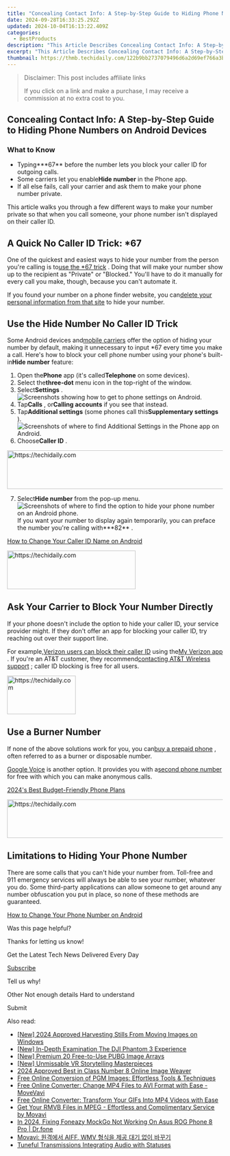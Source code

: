 ```yaml
---
title: "Concealing Contact Info: A Step-by-Step Guide to Hiding Phone Numbers on Android Devices"
date: 2024-09-28T16:33:25.292Z
updated: 2024-10-04T16:13:22.409Z
categories:
  - BestProducts
description: "This Article Describes Concealing Contact Info: A Step-by-Step Guide to Hiding Phone Numbers on Android Devices"
excerpt: "This Article Describes Concealing Contact Info: A Step-by-Step Guide to Hiding Phone Numbers on Android Devices"
thumbnail: https://thmb.techidaily.com/122b9bb2737079496d6a2d69ef766a3b3b8a091bd4f5906c27990e96a64caabf.jpg
---
```


>  Disclaimer: This post includes affiliate links
>
>  If you click on a link and make a purchase, I may receive a commission at no extra cost to you.
>

## Concealing Contact Info: A Step-by-Step Guide to Hiding Phone Numbers on Android Devices
### What to Know

* Typing**\*67** before the number lets you block your caller ID for outgoing calls.
* Some carriers let you enable**Hide number** in the Phone app.
* If all else fails, call your carrier and ask them to make your phone number private.

 This article walks you through a few different ways to make your number private so that when you call someone, your phone number isn't displayed on their caller ID.

## A Quick No Caller ID Trick: \*67

 One of the quickest and easiest ways to hide your number from the person you're calling is to[use the *67 trick](https://www.lifewire.com/hide-your-number-with-star-67-4154833) . Doing that will make your number show up to the recipient as "Private" or "Blocked." You'll have to do it manually for every call you make, though, because you can't automate it.

 If you found your number on a phone finder website, you can[delete your personal information from that site](https://www.lifewire.com/remove-personal-information-from-internet-3482691) to hide your number.

## Use the Hide Number No Caller ID Trick

 Some Android devices and[mobile carriers](https://www.lifewire.com/what-is-a-mobile-carrier-2373339) offer the option of hiding your number by default, making it unnecessary to input \*67 every time you make a call. Here's how to block your cell phone number using your phone's built-in**Hide number** feature:

1. Open the**Phone** app (it's called**Telephone** on some devices).
2. Select the**three-dot** menu icon in the top-right of the window.
3. Select**Settings** .  
![Screenshots showing how to get to phone settings on Android.](https://www.lifewire.com/thmb/SkwcOjkmHcRhbXbCZnh9UFGDnzs=/1500x0/filters:no_upscale():max_bytes(150000):strip_icc():format(webp)/Hide_Num_Android_01-911071f6da594776a45ea7125da4e100.jpg)
4. Tap**Calls** , or**Calling accounts** if you see that instead.
5. Tap**Additional settings** (some phones call this**Supplementary settings** ).  
![Screenshots of where to find Additional Settings in the Phone app on Android.](https://www.lifewire.com/thmb/Tb-qVm1PX5FCJEs2Ppj_iAG1TbM=/1500x0/filters:no_upscale():max_bytes(150000):strip_icc():format(webp)/Hide_Num_Android_02-434dc4f89aa9434794f5dc6310d0608d.jpg)
6. Choose**Caller ID** .

<!-- affiliate ads begin -->
<a href="https://ephamedtechinc.pxf.io/c/5597632/2123509/26400" target="_top" id="2123509">
  <img src="//a.impactradius-go.com/display-ad/26400-2123509" border="0" alt="https://techidaily.com" width="728" height="90"/>
</a>
<img height="0" width="0" src="https://ephamedtechinc.pxf.io/i/5597632/2123509/26400" style="position:absolute;visibility:hidden;" border="0" />
<!-- affiliate ads end -->

7. Select**Hide number** from the pop-up menu.  
![Screenshots of where to find the option to hide your phone number on an Android phone.](https://www.lifewire.com/thmb/tJ_qKkeBCEDaav9mj8JzbuP36FU=/1500x0/filters:no_upscale():max_bytes(150000):strip_icc():format(webp)/Hide_Num_Android_03-37fb1f58d95042869c63feed13264304.jpg)  
 If you want your number to display again temporarily, you can preface the number you're calling with**\*82** .

[How to Change Your Caller ID Name on Android](https://www.lifewire.com/change-caller-id-name-on-android-5186874)

<!-- affiliate ads begin -->
<a href="https://aligracehair.sjv.io/c/5597632/2016165/19272" target="_top" id="2016165">
  <img src="//a.impactradius-go.com/display-ad/19272-2016165" border="0" alt="https://techidaily.com" width="300" height="90"/>
</a>
<img height="0" width="0" src="https://aligracehair.sjv.io/i/5597632/2016165/19272" style="position:absolute;visibility:hidden;" border="0" />
<!-- affiliate ads end -->

## Ask Your Carrier to Block Your Number Directly

 If your phone doesn't include the option to hide your caller ID, your service provider might. If they don't offer an app for blocking your caller ID, try reaching out over their support line.

 For example,[Verizon users can block their caller ID](https://www.verizon.com/support/caller-id-block-faqs/) using the[My Verizon app](https://play.google.com/store/apps/details?id=com.vzw.hss.myverizon) . If you're an AT&T customer, they recommend[contacting AT&T Wireless support](https://www.att.com/support/wireless/) ; caller ID blocking is free for all users.  

<!-- affiliate ads begin -->
<a href="https://25home.pxf.io/c/5597632/2148638/16836" target="_top" id="2148638">
  <img src="//a.impactradius-go.com/display-ad/16836-2148638" border="0" alt="https://techidaily.com" width="160" height="90"/>
</a>
<img height="0" width="0" src="https://25home.pxf.io/i/5597632/2148638/16836" style="position:absolute;visibility:hidden;" border="0" />
<!-- affiliate ads end -->

## Use a Burner Number

 If none of the above solutions work for you, you can[buy a prepaid phone](https://www.lifewire.com/how-prepaid-phones-work-5076218) , often referred to as a burner or disposable number.

[Google Voice](https://www.lifewire.com/what-is-google-voice-1616888) is another option. It provides you with a[second phone number](https://www.lifewire.com/best-second-phone-number-apps-4842373) for free with which you can make anonymous calls.

[2024's Best Budget-Friendly Phone Plans](https://www.lifewire.com/best-cheap-cell-phone-plans-4156583)

<!-- affiliate ads begin -->
<a href="https://aidotcom.pxf.io/c/5597632/2134499/19576" target="_top" id="2134499">
  <img src="//a.impactradius-go.com/display-ad/19576-2134499" border="0" alt="https://techidaily.com" width="600" height="90"/>
</a>
<img height="0" width="0" src="https://aidotcom.pxf.io/i/5597632/2134499/19576" style="position:absolute;visibility:hidden;" border="0" />
<!-- affiliate ads end -->

## Limitations to Hiding Your Phone Number

 There are some calls that you can't hide your number from. Toll-free and 911 emergency services will always be able to see your number, whatever you do. Some third-party applications can allow someone to get around any number obfuscation you put in place, so none of these methods are guaranteed.

[How to Change Your Phone Number on Android](https://www.lifewire.com/change-android-phone-number-5667031)

Was this page helpful?

Thanks for letting us know!

 Get the Latest Tech News Delivered Every Day

[Subscribe](https://www.lifewire.com/#)

Tell us why!

 Other  Not enough details  Hard to understand

 Submit

<ins class="adsbygoogle"
     style="display:block"
     data-ad-format="autorelaxed"
     data-ad-client="ca-pub-7571918770474297"
     data-ad-slot="1223367746"></ins>

<ins class="adsbygoogle"
     style="display:block"
     data-ad-client="ca-pub-7571918770474297"
     data-ad-slot="8358498916"
     data-ad-format="auto"
     data-full-width-responsive="true"></ins>

<span class="atpl-alsoreadstyle">Also read:</span>
<div><ul>
<li><a href="https://vp-tips.techidaily.com/new-2024-approved-harvesting-stills-from-moving-images-on-windows/"><u>[New] 2024 Approved Harvesting Stills From Moving Images on Windows</u></a></li>
<li><a href="https://some-techniques.techidaily.com/new-in-depth-examination-the-dji-phantom-3-experience/"><u>[New] In-Depth Examination The DJI Phantom 3 Experience</u></a></li>
<li><a href="https://extra-approaches.techidaily.com/new-premium-20-free-to-use-pubg-image-arrays/"><u>[New] Premium 20 Free-to-Use PUBG Image Arrays</u></a></li>
<li><a href="https://article-tips.techidaily.com/new-unmissable-vr-storytelling-masterpieces/"><u>[New] Unmissable VR Storytelling Masterpieces</u></a></li>
<li><a href="https://extra-hints.techidaily.com/2024-approved-best-in-class-number-8-online-image-weaver/"><u>2024 Approved Best in Class Number 8 Online Image Weaver</u></a></li>
<li><a href="https://techtrends.techidaily.com/free-online-conversion-of-pgm-images-effortless-tools-and-techniques/"><u>Free Online Conversion of PGM Images: Effortless Tools & Techniques</u></a></li>
<li><a href="https://techtrends.techidaily.com/free-online-converter-change-mp4-files-to-avi-format-with-ease-movevavi/"><u>Free Online Converter: Change MP4 Files to AVI Format with Ease - MoveVavi</u></a></li>
<li><a href="https://techtrends.techidaily.com/free-online-converter-transform-your-gifs-into-mp4-videos-with-ease/"><u>Free Online Converter: Transform Your GIFs Into MP4 Videos with Ease</u></a></li>
<li><a href="https://techtrends.techidaily.com/get-your-rmvb-files-in-mpeg-effortless-and-complimentary-service-by-movavi/"><u>Get Your RMVB Files in MPEG - Effortless and Complimentary Service by Movavi</u></a></li>
<li><a href="https://review-topics.techidaily.com/in-2024-fixing-foneazy-mockgo-not-working-on-asus-rog-phone-8-pro-drfone-by-drfone-virtual-android/"><u>In 2024, Fixing Foneazy MockGo Not Working On Asus ROG Phone 8 Pro | Dr.fone</u></a></li>
<li><a href="https://techtrends.techidaily.com/movavi-aiff-wmv/"><u>Movavi: 원격에서 AIFF, WMV 형식을 제공 대기 없이 바꾸기</u></a></li>
<li><a href="https://extra-tips.techidaily.com/tuneful-transmissions-integrating-audio-with-statuses/"><u>Tuneful Transmissions Integrating Audio with Statuses</u></a></li>
</ul></div>

